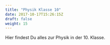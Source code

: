 ```yaml
---
title: "Physik Klasse 10"
date: 2017-10-17T15:26:15Z
draft: false
weight: 15
---
```


Hier findest Du alles zur Physik in der 10. Klasse.
